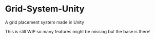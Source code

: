 # Grid-System-Unity
A grid placement system made in Unity

This is still WIP so many features might be missing but the base is there!
